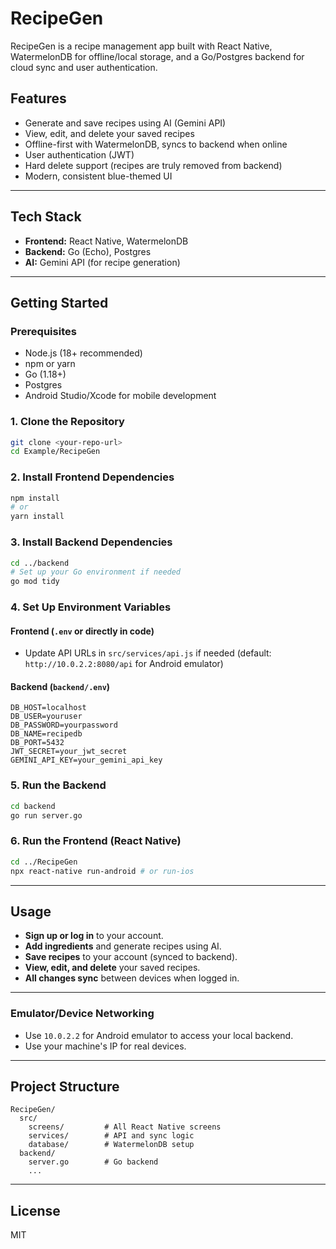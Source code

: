 # RecipeGen

RecipeGen is a recipe management app built with React Native, WatermelonDB for offline/local storage, and a Go/Postgres backend for cloud sync and user authentication.

## Features
- Generate and save recipes using AI (Gemini API)
- View, edit, and delete your saved recipes
- Offline-first with WatermelonDB, syncs to backend when online
- User authentication (JWT)
- Hard delete support (recipes are truly removed from backend)
- Modern, consistent blue-themed UI

---

## Tech Stack
- **Frontend:** React Native, WatermelonDB
- **Backend:** Go (Echo), Postgres
- **AI:** Gemini API (for recipe generation)

---

## Getting Started

### Prerequisites
- Node.js (18+ recommended)
- npm or yarn
- Go (1.18+)
- Postgres
- Android Studio/Xcode for mobile development

### 1. Clone the Repository
```bash
git clone <your-repo-url>
cd Example/RecipeGen
```

### 2. Install Frontend Dependencies
```bash
npm install
# or
yarn install
```

### 3. Install Backend Dependencies
```bash
cd ../backend
# Set up your Go environment if needed
go mod tidy
```

### 4. Set Up Environment Variables

#### Frontend (`.env` or directly in code)
- Update API URLs in `src/services/api.js` if needed (default: `http://10.0.2.2:8080/api` for Android emulator)

#### Backend (`backend/.env`)
```
DB_HOST=localhost
DB_USER=youruser
DB_PASSWORD=yourpassword
DB_NAME=recipedb
DB_PORT=5432
JWT_SECRET=your_jwt_secret
GEMINI_API_KEY=your_gemini_api_key
```

### 5. Run the Backend
```bash
cd backend
go run server.go
```

### 6. Run the Frontend (React Native)
```bash
cd ../RecipeGen
npx react-native run-android # or run-ios
```

---

## Usage
- **Sign up or log in** to your account.
- **Add ingredients** and generate recipes using AI.
- **Save recipes** to your account (synced to backend).
- **View, edit, and delete** your saved recipes.
- **All changes sync** between devices when logged in.

---


### Emulator/Device Networking
- Use `10.0.2.2` for Android emulator to access your local backend.
- Use your machine's IP for real devices.

---

## Project Structure
```
RecipeGen/
  src/
    screens/         # All React Native screens
    services/        # API and sync logic
    database/        # WatermelonDB setup
  backend/
    server.go        # Go backend
    ...
```

---

## License
MIT
